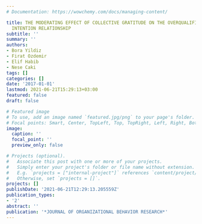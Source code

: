 ```yaml
---
# Documentation: https://wowchemy.com/docs/managing-content/

title: THE MODERATING EFFECT OF COLLECTIVE GRATITUDE ON THE OVERQUALIFICATION-TURNOVER
  INTENTION RELATIONSHIP
subtitle: ''
summary: ''
authors:
- Bora Yildiz
- Firat Ozdemir
- Elif Habib
- Nese Caki
tags: []
categories: []
date: '2017-01-01'
lastmod: 2021-06-21T15:29:13+03:00
featured: false
draft: false

# Featured image
# To use, add an image named `featured.jpg/png` to your page's folder.
# Focal points: Smart, Center, TopLeft, Top, TopRight, Left, Right, BottomLeft, Bottom, BottomRight.
image:
  caption: ''
  focal_point: ''
  preview_only: false

# Projects (optional).
#   Associate this post with one or more of your projects.
#   Simply enter your project's folder or file name without extension.
#   E.g. `projects = ["internal-project"]` references `content/project/deep-learning/index.md`.
#   Otherwise, set `projects = []`.
projects: []
publishDate: '2021-06-21T12:29:13.205559Z'
publication_types:
- '2'
abstract: ''
publication: '*JOURNAL OF ORGANIZATIONAL BEHAVIOR RESEARCH*'
---
```

